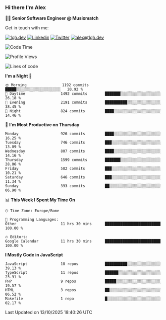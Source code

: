 ### Hi there I'm Alex

👨‍💻 __Senior Software Engineer @ Musixmatch__

Get in touch with me:

[![1gh.dev](https://img.shields.io/static/v1?label=1gh.dev&message=%20&color=red&logo=&style=flat-square&logoColor=white)](https://www.1gh.dev/)
[![Linkedin](https://img.shields.io/static/v1?label=Linkedin&message=%20&color=blue&logo=Linkedin&style=flat-square&logoColor=white)](https://linkedin.com/in/alexghirelli)
[![Twitter](https://img.shields.io/static/v1?label=Twitter&message=%20&color=blue&logo=Twitter&style=flat-square&logoColor=white)](https://twitter.com/alexGhirelli)
[![alex@1gh.dev](https://img.shields.io/static/v1?label=alex@1gh.dev&message=%20&color=red&logo=gmail&style=flat-square&logoColor=white)](mailto:alex@1gh.dev)

<!--START_SECTION:waka-->
![Code Time](http://img.shields.io/badge/Code%20Time-8%2C564%20hrs%207%20mins-blue)

![Profile Views](http://img.shields.io/badge/Profile%20Views-0-blue)

![Lines of code](https://img.shields.io/badge/From%20Hello%20World%20I%27ve%20Written-19.9%20million%20lines%20of%20code-blue)

**I'm a Night 🦉** 

```text
🌞 Morning                1192 commits        █████░░░░░░░░░░░░░░░░░░░░   20.92 % 
🌆 Daytime                1492 commits        ███████░░░░░░░░░░░░░░░░░░   26.18 % 
🌃 Evening                2191 commits        ██████████░░░░░░░░░░░░░░░   38.45 % 
🌙 Night                  824 commits         ████░░░░░░░░░░░░░░░░░░░░░   14.46 % 
```
📅 **I'm Most Productive on Thursday** 

```text
Monday                   926 commits         ████░░░░░░░░░░░░░░░░░░░░░   16.25 % 
Tuesday                  746 commits         ███░░░░░░░░░░░░░░░░░░░░░░   13.09 % 
Wednesday                807 commits         ████░░░░░░░░░░░░░░░░░░░░░   14.16 % 
Thursday                 1599 commits        ███████░░░░░░░░░░░░░░░░░░   28.06 % 
Friday                   582 commits         ███░░░░░░░░░░░░░░░░░░░░░░   10.21 % 
Saturday                 646 commits         ███░░░░░░░░░░░░░░░░░░░░░░   11.34 % 
Sunday                   393 commits         ██░░░░░░░░░░░░░░░░░░░░░░░   06.90 % 
```


📊 **This Week I Spent My Time On** 

```text
🕑︎ Time Zone: Europe/Rome

💬 Programming Languages: 
Other                    11 hrs 30 mins      █████████████████████████   100.00 % 

🔥 Editors: 
Google Calendar          11 hrs 30 mins      █████████████████████████   100.00 % 
```

**I Mostly Code in JavaScript** 

```text
JavaScript               18 repos            ██████████░░░░░░░░░░░░░░░   39.13 % 
TypeScript               11 repos            ██████░░░░░░░░░░░░░░░░░░░   23.91 % 
PHP                      9 repos             █████░░░░░░░░░░░░░░░░░░░░   19.57 % 
HTML                     3 repos             ██░░░░░░░░░░░░░░░░░░░░░░░   06.52 % 
Makefile                 1 repo              █░░░░░░░░░░░░░░░░░░░░░░░░   02.17 % 
```




 Last Updated on 13/10/2025 18:40:26 UTC
<!--END_SECTION:waka-->
